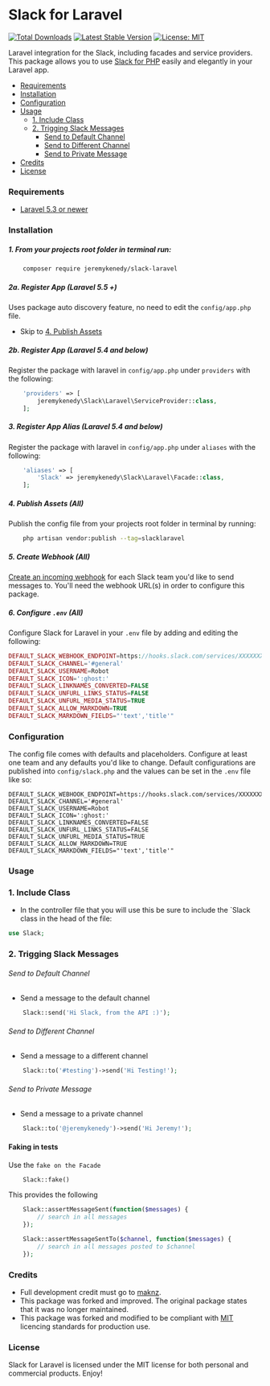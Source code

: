# Slack for Laravel

[![Total Downloads](https://poser.pugx.org/jeremykenedy/slack-laravel/d/total.svg)](https://packagist.org/packages/jeremykenedy/slack-laravel)
[![Latest Stable Version](https://poser.pugx.org/jeremykenedy/slack-laravel/v/stable.svg)](https://packagist.org/packages/jeremykenedy/slack-laravel)
[![License: MIT](https://img.shields.io/badge/License-MIT-yellow.svg)](https://opensource.org/licenses/MIT)

Laravel integration for the Slack, including facades and service providers.
This package allows you to use [Slack for PHP](https://github.com/maknz/slack) easily and elegantly in your Laravel app.

- [Requirements](#requirements)
- [Installation](#installation)
- [Configuration](#configuration)
- [Usage](#usage)
    - [1. Include Class](#1.-include-class)
    - [2. Trigging Slack Messages](#2.-trigging-slack-messages)
        - [Send to Default Channel](#send-to-default-channel)
        - [Send to Different Channel](#send-to-different-channel)
        - [Send to Private Message](#send-to-private-message)
- [Credits](#credits)
- [License](#license)

### Requirements

* [Laravel 5.3 or newer](https://laravel.com/docs/installation)

### Installation

##### 1. From your projects root folder in terminal run:

```bash
    composer require jeremykenedy/slack-laravel
```

##### 2a. Register App (Laravel 5.5 +)
Uses package auto discovery feature, no need to edit the `config/app.php` file.
* Skip to [4. Publish Assets](#4.-publish-assets)


##### 2b. Register App (Laravel 5.4 and below)
Register the package with laravel in `config/app.php` under `providers` with the following:

```php
    'providers' => [
        jeremykenedy\Slack\Laravel\ServiceProvider::class,
    ];
```

##### 3. Register App Alias (Laravel 5.4 and below)
Register the package with laravel in `config/app.php` under `aliases` with the following:

```php
    'aliases' => [
        'Slack' => jeremykenedy\Slack\Laravel\Facade::class,
    ];
```

##### 4. Publish Assets (All)
Publish the config file from your projects root folder in terminal by running:

```bash
    php artisan vendor:publish --tag=slacklaravel
```

##### 5. Create Webhook (All)
[Create an incoming webhook](https://my.slack.com/services/new/incoming-webhook) for each Slack team you'd like to send messages to. You'll need the webhook URL(s) in order to configure this package.

##### 6. Configure `.env` (All)
Configure Slack for Laravel in your `.env` file by adding and editing the following:

```php
DEFAULT_SLACK_WEBHOOK_ENDPOINT=https://hooks.slack.com/services/XXXXXXXX/XXXXXXXX/XXXXXXXXXXXXXX
DEFAULT_SLACK_CHANNEL='#general'
DEFAULT_SLACK_USERNAME=Robot
DEFAULT_SLACK_ICON=':ghost:'
DEFAULT_SLACK_LINKNAMES_CONVERTED=FALSE
DEFAULT_SLACK_UNFURL_LINKS_STATUS=FALSE
DEFAULT_SLACK_UNFURL_MEDIA_STATUS=TRUE
DEFAULT_SLACK_ALLOW_MARKDOWN=TRUE
DEFAULT_SLACK_MARKDOWN_FIELDS="'text','title'"
```

### Configuration

The config file comes with defaults and placeholders. Configure at least one team and any defaults you'd like to change.
Default configurations are published into `config/slack.php` and the values can be set in the `.env` file like so:

```
DEFAULT_SLACK_WEBHOOK_ENDPOINT=https://hooks.slack.com/services/XXXXXXXX/XXXXXXXX/XXXXXXXXXXXXXX
DEFAULT_SLACK_CHANNEL='#general'
DEFAULT_SLACK_USERNAME=Robot
DEFAULT_SLACK_ICON=':ghost:'
DEFAULT_SLACK_LINKNAMES_CONVERTED=FALSE
DEFAULT_SLACK_UNFURL_LINKS_STATUS=FALSE
DEFAULT_SLACK_UNFURL_MEDIA_STATUS=TRUE
DEFAULT_SLACK_ALLOW_MARKDOWN=TRUE
DEFAULT_SLACK_MARKDOWN_FIELDS="'text','title'"
```

### Usage

### 1. Include Class
* In the controller file that you will use this be sure to include the `Slack class in the head of the file:

```php
use Slack;
```

### 2. Trigging Slack Messages

###### Send to Default Channel
* Send a message to the default channel

```php
    Slack::send('Hi Slack, from the API :)');
```

###### Send to Different Channel
* Send a message to a different channel

```php
    Slack::to('#testing')->send('Hi Testing!');
```

###### Send to Private Message
* Send a message to a private channel

```php
    Slack::to('@jeremykenedy')->send('Hi Jeremy!');
```

#### Faking in tests

Use the `fake on the Facade`

```php
    Slack::fake()
```

This provides the following

```php
    Slack::assertMessageSent(function($messages) {
        // search in all messages
    });

    Slack::assertMessageSentTo($channel, function($messages) {
        // search in all messages posted to $channel
    });
```

### Credits
* Full development credit must go to [maknz](https://github.com/maknz/slack-laravel).
* This package was forked and improved. The original package states that it was no longer maintained.
* This package was forked and modified to be compliant with [MIT](https://opensource.org/licenses/MIT) licencing standards for production use.

### License
Slack for Laravel is licensed under the MIT license for both personal and commercial products. Enjoy!
